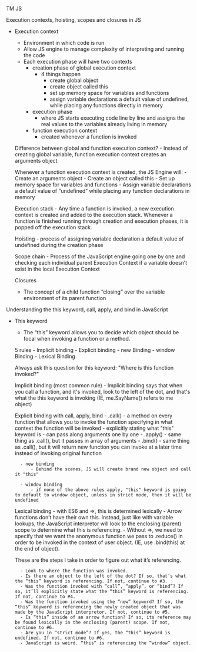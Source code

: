 TM JS

Execution contexts, hoisting, scopes and closures in JS

- Execution context
    - Environment in which code is run
    - Allow JS engine to manage complexity of interpreting and running the code
    - Each execution phase will have two contexts
        - creation phase of global execution context
            - 4 things happen
                - create global object
                - create object called this
                - set up memory space for variables and functions
                - assign variable declarations a default value of undefined, while placing any functions directly in memory
        - execution phase
            - where JS starts executing code line by line and assigns the real values to the variables already living in memory
        - function execution context
            - created whenever a function is invoked

    Difference between global and function execution context?
        - Instead of creating global variable, function execution context creates an arguments object

    Whenever a function execution context is created, the JS Engine will: 
        - Create an arguments object
        - Create an object called this
        - Set up memory space for variables and functions
        - Assign variable declarations a default value of “undefined” while placing any function declarations in memory

    Execution stack
        - Any time a function is invoked, a new execution context is created and added to the execution stack. Whenever a function is finished running through creation and execution phases, it is popped off the execution stack.

    Hoisting
        - process of assigning variable declaration a default value of undefined during the creation phase

    Scope chain
        - Process of the JavaScript engine going one by one and checking each individual parent Execution Context if a variable doesn’t exist in the local Execution Context

    Closures
     - The concept of a child function “closing” over the variable environment of its parent function

Understanding the this keyword, call, apply, and bind in JavaScript
  
- This keyword
    - The “this” keyword allows you to decide which object should be focal when invoking a function or a method.
    
    5 rules
        - Implicit binding
        - Explicit binding
        - new Binding
        - window Binding
        - Lexical Binding        

    Always ask this question for this keyword: "Where is this function invoked?"

    Implicit binding (most common rule)
        - Implicit binding says that when you call a function, and it's invoked, look to the left of the dot, and that's what the this keyword is invoking (IE, me.SayName() refers to me object)

    Explicit binding with call, apply, bind
        - .call()
            - a method on every function that allows you to invoke the function specifying in what context the function will be invoked
            - explicitly stating what "this" keyword is
            - can pass along arguments one by one
        - .apply()
            - same thing as .call(), but it passes in array of arguments 
        - .bind()
            - same thing as .call(), but it will return new function you can invoke at a later time instead of invoking original function

        - new binding
            - Behind the scenes, JS will create brand new object and call it "this"

        - window binding
            - if none of the above rules apply, "this" keyword is going to default to window object, unless in strict mode, then it will be undefined
            
    Lexical binding
        - with ES6 and =>, this is determined lexically
        - Arrow functions don’t have their own this. Instead, just like with variable lookups, the JavaScript interpretor will look to the enclosing (parent) scope to determine what this is referencing.
        - Without =>, we need to specify that we want the anonymous function we pass to .reduce() in order to be invoked in the context of user object. (IE, use .bind(this) at the end of object).

    These are the steps I take in order to figure out what it’s referencing.

        - Look to where the function was invoked.
        - Is there an object to the left of the dot? If so, that’s what the “this” keyword is referencing. If not, continue to #3.
        - Was the function invoked with “call”, “apply”, or “bind”? If so, it’ll explicitly state what the “this” keyword is referencing. If not, continue to #4.
        - Was the function invoked using the “new” keyword? If so, the “this” keyword is referencing the newly created object that was made by the JavaScript interpretor. If not, continue to #5.
        - Is “this” inside of an arrow function? If so, its reference may be found lexically in the enclosing (parent) scope. If not, continue to #6.
        - Are you in “strict mode”? If yes, the “this” keyword is undefined. If not, continue to #6.
        - JavaScript is weird. “this” is referencing the “window” object.
